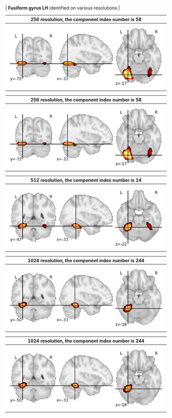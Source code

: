 


| **Fusiform gyrus LH** identified on various resolutions |

| 256 resolution, the component index number is 58|  
|:---:|  
| ![Component 256](../256/final/58.jpg "From component 256: Fusiform gyrus LH") |

| 256 resolution, the component index number is 58|  
|:---:|  
| ![Component 256](../256/final/58.jpg "From component 256: Fusiform gyrus LH") |

| 512 resolution, the component index number is 14|  
|:---:|  
| ![Component 512](../512/final/14.jpg "From component 512: Fusiform gyrus LH") |

| 1024 resolution, the component index number is 244|  
|:---:|  
| ![Component 1024](../1024/final/244.jpg "From component 1024: Fusiform gyrus LH") |

| 1024 resolution, the component index number is 244|  
|:---:|  
| ![Component 1024](../1024/final/244.jpg "From component 1024: Fusiform gyrus LH") |